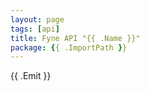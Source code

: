 ```yaml
---
layout: page
tags: [api]
title: Fyne API "{{ .Name }}"
package: {{ .ImportPath }}
---
```


{{ .Emit }}

